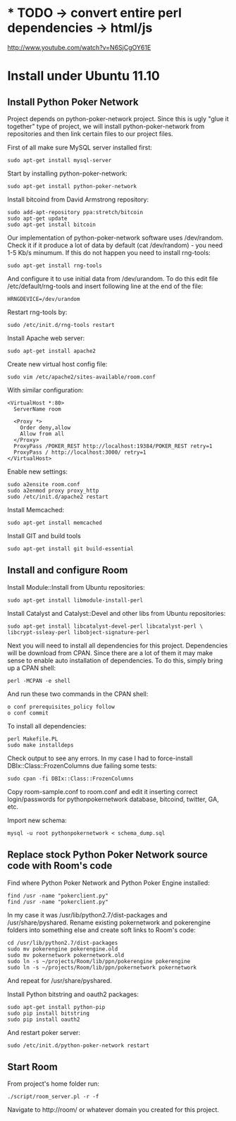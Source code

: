
# * TODO -> convert entire perl dependencies -> html/js

http://www.youtube.com/watch?v=N6SjCgOY61E

Install under Ubuntu 11.10
==========================

Install Python Poker Network
----------------------------

Project depends on python-poker-network project. Since this is ugly "glue it 
together" type of project, we will install python-poker-network from 
repositories and then link certain files to our project files.

First of all make sure MySQL server installed first:

    sudo apt-get install mysql-server

Start by installing python-poker-network:

    sudo apt-get install python-poker-network

Install bitcoind from David Armstrong repository:

    sudo add-apt-repository ppa:stretch/bitcoin
    sudo apt-get update
    sudo apt-get install bitcoin

Our implementation of python-poker-network software uses /dev/random. Check it
if it produce a lot of data by default (cat /dev/random) - you need 1-5 Kb/s 
minumum. If this do not happen you need to install rng-tools:

    sudo apt-get install rng-tools

And configure it to use initial data from /dev/urandom. To do this edit file
/etc/default/rng-tools and insert following line at the end of the file:

    HRNGDEVICE=/dev/urandom 

Restart rng-tools by:

    sudo /etc/init.d/rng-tools restart

Install Apache web server:

    sudo apt-get install apache2

Create new virtual host config file:

    sudo vim /etc/apache2/sites-available/room.conf 

With similar configuration:

    <VirtualHost *:80>
      ServerName room
    
      <Proxy *>
        Order deny,allow
        Allow from all
      </Proxy>
      ProxyPass /POKER_REST http://localhost:19384/POKER_REST retry=1
      ProxyPass / http://localhost:3000/ retry=1
    </VirtualHost>

Enable new settings:

    sudo a2ensite room.conf 
    sudo a2enmod proxy proxy_http
    sudo /etc/init.d/apache2 restart

Install Memcached:

    sudo apt-get install memcached

Install GIT and build tools

    sudo apt-get install git build-essential

Install and configure Room
--------------------------

Install Module::Install from Ubuntu repositories:

    sudo apt-get install libmodule-install-perl


Install Catalyst and Catalyst::Devel and other libs from Ubuntu repositories:

    sudo apt-get install libcatalyst-devel-perl libcatalyst-perl \
    libcrypt-ssleay-perl libobject-signature-perl


Next you will need to install all dependencies for this project. Dependencies 
will be download from CPAN. Since there are a lot of them it may make sense 
to enable auto installation of dependencies. To do this, simply bring up a 
CPAN shell:

    perl -MCPAN -e shell


And run these two commands in the CPAN shell:

    o conf prerequisites_policy follow
    o conf commit


To install all dependencies:

    perl Makefile.PL
    sudo make installdeps

Check output to see any errors. In my case I had to force-install DBIx::Class::FrozenColumns
due failing some tests:

    sudo cpan -fi DBIx::Class::FrozenColumns

Copy room-sample.conf to room.conf and edit it inserting correct login/passwords
for pythonpokernetwork database, bitcoind, twitter, GA, etc.

Import new schema:

    mysql -u root pythonpokernetwork < schema_dump.sql


Replace stock Python Poker Network source code with Room's code
---------------------------------------------------------------

Find where Python Poker Network and Python Poker Engine installed:

    find /usr -name "pokerclient.py"
    find /usr -name "pokerclient.py"

In my case it was /usr/lib/python2.7/dist-packages and /usr/share/pyshared. 
Rename existing pokernetwork and pokerengine folders into something else 
and create soft links to Room's code:

    cd /usr/lib/python2.7/dist-packages
    sudo mv pokerengine pokerengine.old
    sudo mv pokernetwork pokernetwork.old
    sudo ln -s ~/projects/Room/lib/ppn/pokerengine pokerengine
    sudo ln -s ~/projects/Room/lib/ppn/pokernetwork pokernetwork

And repeat for /usr/share/pyshared.

Install Python bitstring and oauth2 packages:

    sudo apt-get install python-pip 
    sudo pip install bitstring 
    sudo pip install oauth2

And restart poker server:

    sudo /etc/init.d/python-poker-network restart


Start Room
----------

From project's home folder run:

    ./script/room_server.pl -r -f 

Navigate to http://room/ or whatever domain you created for this project.
